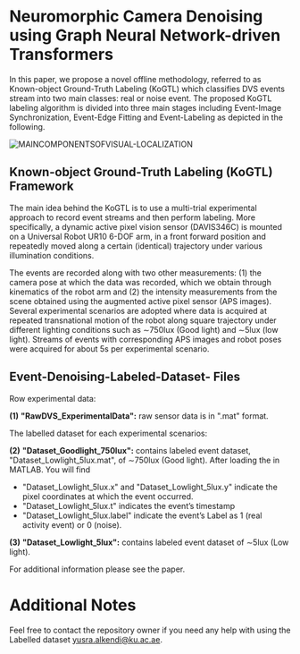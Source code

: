 # Neuromorphic Camera Denoising using Graph Neural Network-driven Transformers

In this paper, we propose a novel offline methodology, referred to as Known-object Ground-Truth Labeling (KoGTL) which classifies DVS events stream into two main classes: real or noise event. 
The proposed KoGTL labeling algorithm is divided into three main stages including Event-Image Synchronization, Event-Edge Fitting and Event-Labeling as depicted in the following.

![MAINCOMPONENTSOFVISUAL-LOCALIZATION](https://github.com/Yusra-alkendi/EventDenoising_GNNTransformer/blob/2255aa7e3d25f7a0d91183c069412aa3ea8aafcf/KOGTL3.jpg)

## Known-object Ground-Truth Labeling (KoGTL) Framework

The main idea behind the KoGTL is to use a multi-trial experimental approach to record event streams and then perform labeling. More specifically, a dynamic active pixel vision sensor (DAVIS346C) is mounted on a Universal Robot UR10 6-DOF arm, in a front forward position and repeatedly moved along a certain (identical) trajectory under various illumination conditions.

The events are recorded along with two other measurements: (1) the camera pose at which the data was recorded, which we obtain through kinematics of the robot arm and (2) the intensity measurements from the scene obtained using the augmented active pixel sensor (APS images).
Several experimental scenarios are adopted where data is acquired at repeated transnational motion of the robot along square trajectory under different lighting conditions such as ∼750lux (Good light) and ∼5lux (low light). Streams of events with corresponding APS images and robot poses were acquired for about 5s per experimental scenario. 
## Event-Denoising-Labeled-Dataset- Files

Row experimental data:

**(1)** **"RawDVS_ExperimentalData":** raw sensor data is in ".mat" format. 

The labelled dataset for each experimental scenarios:

**(2)** **"Dataset_Goodlight_750lux":** contains labeled event dataset, "Dataset_Lowlight_5lux.mat", of ∼750lux (Good light). 
After loading the in MATLAB. You will find
  - "Dataset_Lowlight_5lux.x" and "Dataset_Lowlight_5lux.y" indicate the pixel coordinates at which the event occurred. 
  - "Dataset_Lowlight_5lux.t" indicates the event’s timestamp
  - "Dataset_Lowlight_5lux.label" indicate the event’s Label as 1 (real activity event) or 0 (noise).

**(3)** **"Dataset_Lowlight_5lux":** contains labeled event dataset of ∼5lux (Low light). 

For additional information please see the paper.


# Additional Notes
Feel free to contact the repository owner if you need any help with using the Labelled dataset <yusra.alkendi@ku.ac.ae>. 
